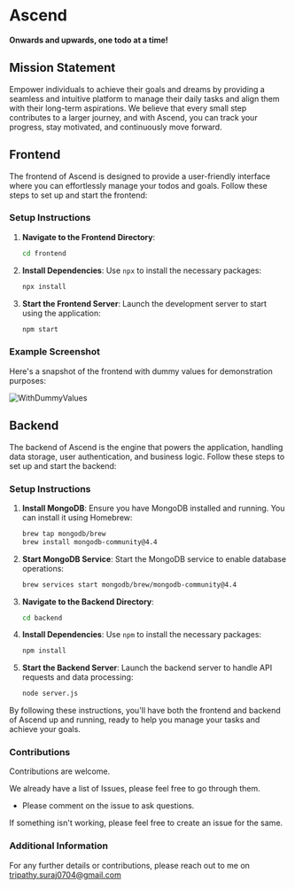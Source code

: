 # Ascend

**Onwards and upwards, one todo at a time!**

## Mission Statement

Empower individuals to achieve their goals and dreams by providing a seamless and intuitive platform to manage their daily tasks and align them with their long-term aspirations. We believe that every small step contributes to a larger journey, and with Ascend, you can track your progress, stay motivated, and continuously move forward.

## Frontend

The frontend of Ascend is designed to provide a user-friendly interface where you can effortlessly manage your todos and goals. Follow these steps to set up and start the frontend:

### Setup Instructions

1. **Navigate to the Frontend Directory**:
   ```sh
   cd frontend
   ```

2. **Install Dependencies**:
   Use `npx` to install the necessary packages:
   ```sh
   npx install
   ```

3. **Start the Frontend Server**:
   Launch the development server to start using the application:
   ```sh
   npm start
   ```

### Example Screenshot

Here's a snapshot of the frontend with dummy values for demonstration purposes:

![WithDummyValues](https://github.com/user-attachments/assets/dd97a563-a49d-4899-b2d3-f333f7e742f6)

## Backend

The backend of Ascend is the engine that powers the application, handling data storage, user authentication, and business logic. Follow these steps to set up and start the backend:

### Setup Instructions

1. **Install MongoDB**:
   Ensure you have MongoDB installed and running. You can install it using Homebrew:
   ```sh
   brew tap mongodb/brew
   brew install mongodb-community@4.4
   ```

2. **Start MongoDB Service**:
   Start the MongoDB service to enable database operations:
   ```sh
   brew services start mongodb/brew/mongodb-community@4.4
   ```

3. **Navigate to the Backend Directory**:
   ```sh
   cd backend
   ```

4. **Install Dependencies**:
   Use `npm` to install the necessary packages:
   ```sh
   npm install
   ```

5. **Start the Backend Server**:
   Launch the backend server to handle API requests and data processing:
   ```sh
   node server.js
   ```

By following these instructions, you'll have both the frontend and backend of Ascend up and running, ready to help you manage your tasks and achieve your goals.

### Contributions

Contributions are welcome. 

We already have a list of Issues, please feel free to go through them.
- Please comment on the issue to ask questions.

If something isn't working, please feel free to create an issue for the same.

### Additional Information

For any further details or contributions, please reach out to me on tripathy.suraj0704@gmail.com
